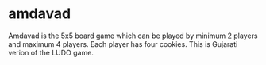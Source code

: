 # amdavad
Amdavad is the 5x5 board game which can be played by minimum 2 players and maximum 4 players. Each player has four cookies. This is Gujarati verion of the LUDO game.
